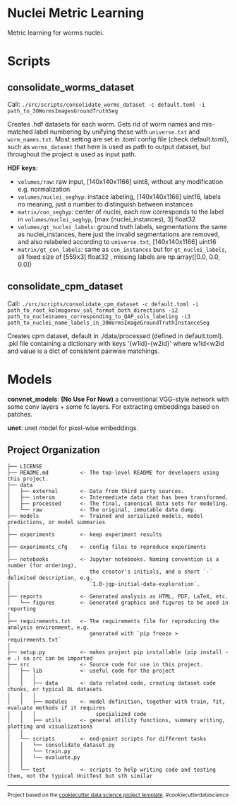 Nuclei Metric Learning
==============================

Metric learning for worms nuclei.


# Scripts

## consolidate_worms_dataset
Call: `./src/scripts/consolidate_worms_dataset -c default.toml -i path_to_30WormsImagesGroundTruthSeg`

Creates .hdf datasets for each worm. Gets rid of worm names and mis-matched label numbering by unifying these with
 `universe.txt` and `worm_names.txt`. Most setting are set in .toml config file (check default.toml), such as
  `worms_dataset` that here is used as path to output dataset, but throughout the project is used as input path.

**HDF keys**:
- `volumes/raw`: raw input, [140x140x1166] uint8, without any modification e.g. normalization
- `volumes/nuclei_seghyp`: instace labeling, [140x140x1166] uint16, labels no meaning, just a number to
 distinguish between instances
- `matrix/con_seghyp`: center of nuclei, each row corresponds to the label in `volumes/nuclei_seghyp`, [max
(nuclei_instances), 3] float32
- `volumes/gt_nuclei_labels`: ground truth labels, segmentations the same as nuclei_instances, here just the invalid
 segmentations are removed, and also relabeled according to `universe.txt`, [140x140x1166] uint16
- `matrix/gt_con_labels`: same as `con_instances` but for `gt_nuclei_labels`, all fixed size of [559x3] float32
, missing labels are np.array([0.0, 0.0, 0.0])


## consolidate_cpm_dataset
Call: `./src/scripts/consolidate_cpm_dataset -c default.toml -i path_to_root_kolmogorov_sol_format_both_directions
 -i2 path_to_nucleinames_corresponding_to_QAP_sols_labeling -i3
  path_to_nuclei_name_labels_in_30WormsImageGroundTruthInstanceSeg`

Creates cpm dataset, default in ./data/processed (defined in default.toml). .pkl file containing a dictionary with
 keys '{w1id}-{w2id}' where w1id<w2id and value is a dict of consistent pairwise matchings.
# Models
**convnet_models**: **(No Use For Now)** a conventional VGG-style network with some conv layers + some fc layers. For
 extracting embeddings based on patches.
 
 **unet**: unet model for pixel-wise embeddings.

Project Organization
------------

    ├── LICENSE
    ├── README.md          <- The top-level README for developers using this project.
    ├── data
    │   ├── external       <- Data from third party sources.
    │   ├── interim        <- Intermediate data that has been transformed.
    │   ├── processed      <- The final, canonical data sets for modeling.
    │   └── raw            <- The original, immutable data dump.
    ├── models             <- Trained and serialized models, model predictions, or model summaries
    │
    ├── experiments        <- keep experiment results
    │
    ├── experiments_cfg    <- config files to reproduce experiments
    │
    ├── notebooks          <- Jupyter notebooks. Naming convention is a number (for ordering),
    │                         the creator's initials, and a short `-` delimited description, e.g.
    │                         `1.0-jqp-initial-data-exploration`.
    │
    ├── reports            <- Generated analysis as HTML, PDF, LaTeX, etc.
    │   └── figures        <- Generated graphics and figures to be used in reporting
    │
    ├── requirements.txt   <- The requirements file for reproducing the analysis environment, e.g.
    │                         generated with `pip freeze > requirements.txt`
    │
    ├── setup.py           <- makes project pip installable (pip install -e .) so src can be imported
    ├── src                <- Source code for use in this project.
    │   ├── lib            <- useful code for the project
    │   │   │
    │   │   ├── data       <- data related code, creating dataset code chunks, or typical DL datasets
    │   │   │
    │   │   ├── modules    <- model definition, together with train, fit, evaluate methods if it requires
    │   │   │                   specialized code
    │   │   ├── utils      <- general utility functions, summary writing, plotting and visualizations
    │   │
    │   └── scripts        <- end-point scripts for different tasks
    │   │   └── consolidate_dataset.py
    │   │   └── train.py
    │   │   └── evaluate.py
    │   │
    │   └── test           <- scripts to help writing code and testing them, not the typical UnitTest but sth similar
--------

<p><small>Project based on the <a target="_blank" href="https://drivendata.github.io/cookiecutter-data-science/">cookiecutter data science project template</a>. #cookiecutterdatascience</small></p>
